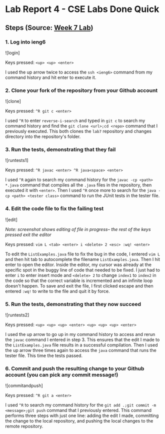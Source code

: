 # Lab Report 4 - CSE Labs Done Quick

## Steps (Source: [Week 7 Lab](https://ucsd-cse15l-w23.github.io/week/week7/))

### 1. Log into ieng6

![login]

Keys pressed: `<up> <up> <enter>`

I used the up arrow twice to access the `ssh <ieng6>` command from my command history and hit enter to 
execute it.

### 2. Clone your fork of the repository from your Github account

![clone]

Keys pressed: `^R git c <enter>`

I used `^R` to enter `reverse-i-search` and typed in `git c` to search my command history and find the
`git clone <url>;cd <repo>` command that I previously executed. This both clones the `lab7` repository 
and changes directory into the repository's folder.

### 3. Run the tests, demonstrating that they fail

![runtests1]

Keys pressed: `^R javac <enter> ^R java<space> <enter>`

I used `^R` again to search my command history for the `javac -cp <path> *.java` command that compiles 
all the `.java` files in the repository, then executed it with `<enter>`. Then I used `^R` once more to 
search for the `java -cp <path> <tester class>` command to run the JUnit tests in the tester file.

### 4. Edit the code file to fix the failing test

![edit]

*Note: screenshot shows editing of file in progress– the rest of the keys pressed exit the editor*

Keys pressed: `vim L <tab> <enter> i <delete> 2 <esc> :wq! <enter>`

To edit the `ListExamples.java` file to fix the bug in the code, I entered `vim L` and then hit tab to
autocomplete the filename `ListExamples.java`. Then I hit enter to open the editor. Inside the editor,
my cursor was already at the specific spot in the buggy line of code that needed to be fixed. I just
had to enter `i` to enter insert mode and `<delete> 2` to change `index1` to `index2` in the code so
that the correct variable is incremented and an infinite loop doesn't happen. To save and exit the
file, I first clicked escape and then entered `:wq!` to write to the file and quit it by force.

### 5. Run the tests, demonstrating that they now succeed

![runtests2]

Keys pressed: `<up> <up> <up> <enter> <up> <up> <up> <enter>`

I used the up arrow to go up in my command history to access and rerun the `javac` command I entered
in step 3. This ensures that the edit I made to the `ListExamples.java` file results in a successful 
compilation. Then I used the up arrow three times again to access the `java` command that runs the
tester file. This time the tests passed.

### 6. Commit and push the resulting change to your Github account (you can pick any commit message!)

![commitandpush]

Keys pressed: `^R git a <enter>`

I used `^R` to search my command history for the `git add .;git commit -m <message>;git push` command
that I previously entered. This command performs three steps with just one line: adding the edit I
made, committing the change to the local repository, and pushing the local changes to the remote
repository.
